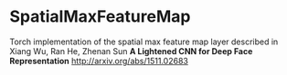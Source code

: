 # SpatialMaxFeatureMap

Torch implementation of the spatial max feature map layer described in Xiang Wu, Ran He, Zhenan Sun **A Lightened CNN for Deep Face Representation**
http://arxiv.org/abs/1511.02683 
